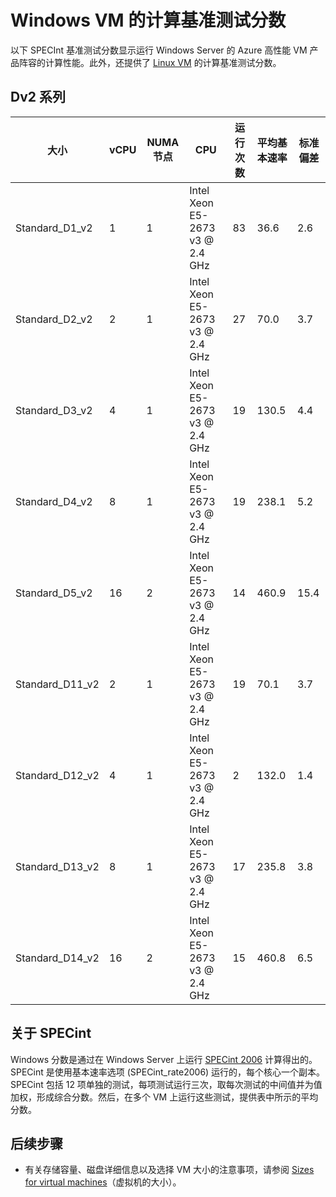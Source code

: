 <properties
 pageTitle="Windows VM 的计算基准测试分数 | Azure"
 description="比较运行 Windows Server 的 Azure VM 的 SPECint 计算基准测试分数"
 services="virtual-machines-windows"
 documentationCenter=""
 authors="dlepow"
 manager="timlt"
 editor=""
 tags="azure-resource-manager,azure-service-management"/>
<tags
ms.service="virtual-machines-windows"
 ms.devlang="na"
 ms.topic="article"
 ms.tgt_pltfrm="vm-windows"
 ms.workload="infrastructure-services"
 ms.date="03/22/2017"
 wacn.date="05/31/2017"
 ms.author="cynthn"/>

# Windows VM 的计算基准测试分数

以下 SPECInt 基准测试分数显示运行 Windows Server 的 Azure 高性能 VM 产品阵容的计算性能。此外，还提供了 [Linux VM](/documentation/articles/virtual-machines-linux-compute-benchmark-scores/) 的计算基准测试分数。

## Dv2 系列


大小 | vCPU | NUMA 节点 | CPU | 运行次数 | 平均基本速率 | 标准偏差
------- | ------ | ---- | -------| ---- | ---- | -----
Standard_D1_v2 | 1 | 1 | Intel Xeon E5-2673 v3 @ 2.4 GHz | 83 | 36.6 | 2.6
Standard_D2_v2 | 2 | 1 | Intel Xeon E5-2673 v3 @ 2.4 GHz | 27 | 70.0 | 3.7
Standard_D3_v2 | 4 | 1 | Intel Xeon E5-2673 v3 @ 2.4 GHz | 19 | 130.5 | 4.4
Standard_D4_v2 | 8 | 1 | Intel Xeon E5-2673 v3 @ 2.4 GHz | 19 | 238.1 | 5.2
Standard_D5_v2 | 16 | 2 | Intel Xeon E5-2673 v3 @ 2.4 GHz | 14 | 460.9 | 15.4
Standard_D11_v2 | 2 | 1 | Intel Xeon E5-2673 v3 @ 2.4 GHz | 19 | 70.1 | 3.7
Standard_D12_v2 | 4 | 1 | Intel Xeon E5-2673 v3 @ 2.4 GHz | 2 | 132.0 | 1.4
Standard_D13_v2 | 8 | 1 | Intel Xeon E5-2673 v3 @ 2.4 GHz | 17 | 235.8 | 3.8
Standard_D14_v2 | 16 | 2 | Intel Xeon E5-2673 v3 @ 2.4 GHz | 15 | 460.8 | 6.5

## 关于 SPECint

Windows 分数是通过在 Windows Server 上运行 [SPECint 2006](https://www.spec.org/cpu2006/results/rint2006.html) 计算得出的。SPECint 是使用基本速率选项 (SPECint\_rate2006) 运行的，每个核心一个副本。SPECint 包括 12 项单独的测试，每项测试运行三次，取每次测试的中间值并为值加权，形成综合分数。然后，在多个 VM 上运行这些测试，提供表中所示的平均分数。


## 后续步骤

* 有关存储容量、磁盘详细信息以及选择 VM 大小的注意事项，请参阅 [Sizes for virtual machines](/documentation/articles/virtual-machines-windows-sizes/)（虚拟机的大小）。

<!---HONumber=Mooncake_0829_2016-->